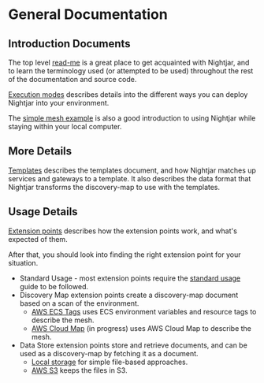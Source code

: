# General Documentation

## Introduction Documents

The top level [read-me](../README.md) is a great place to get acquainted with Nightjar, and to learn the terminology used (or attempted to be used) throughout the rest of the documentation and source code.

[Execution modes](execution-modes.md) describes details into the different ways you can deploy Nightjar into your environment.

The [simple mesh example](../examples/simple-mesh/README.md) is also a good introduction to using Nightjar while staying within your local computer.

## More Details

[Templates](templates.md) describes the templates document, and how Nightjar matches up services and gateways to a template.  It also describes the data format that Nightjar transforms the discovery-map to use with the templates.



## Usage Details

[Extension points](extension-points.md) describes how the extension points work, and what's expected of them.

After that, you should look into finding the right extension point for your situation.

* Standard Usage - most extension points require the [standard usage](standard-usage.md) guide to be followed.
* Discovery Map extension points create a discovery-map document based on a scan of the environment.
    * [AWS ECS Tags](discovery-aws-ecs-task-tags.md) uses ECS environment variables and resource tags to describe the mesh.
    * [AWS Cloud Map](discovery-aws-cloudmap.md) (in progress) uses AWS Cloud Map to describe the mesh.
* Data Store extension points store and retrieve documents, and can be used as a discovery-map by fetching it as a document.
    * [Local storage](store-local.md) for simple file-based approaches.
    * [AWS S3](store-aws-s3.md) keeps the files in S3.

